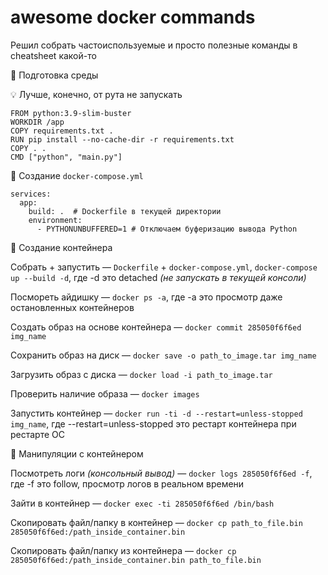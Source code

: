 # awesome docker commands

Решил собрать частоиспользуемые и просто полезные команды в cheatsheet какой-то

🔸 Подготовка среды

💡 Лучше, конечно, от рута не запускать
```
FROM python:3.9-slim-buster
WORKDIR /app
COPY requirements.txt .
RUN pip install --no-cache-dir -r requirements.txt
COPY . .
CMD ["python", "main.py"]
```

🔸 Создание `docker-compose.yml`

```
services:
  app:
    build: .  # Dockerfile в текущей директории
    environment:
      - PYTHONUNBUFFERED=1 # Отключаем буферизацию вывода Python
```

🔸 Создание контейнера

Собрать + запустить — `Dockerfile` + `docker-compose.yml`, `docker-compose up --build -d`, где -d это detached _(не запускать в текущей консоли)_

Посмореть айдишку — `docker ps -a`, где -a это просмотр даже остановленных контейнеров

Создать образ на основе контейнера — `docker commit 285050f6f6ed img_name`

Сохранить образ на диск — `docker save -o path_to_image.tar img_name`

Загрузить образ с диска — `docker load -i path_to_image.tar`

Проверить наличие образа — `docker images`

Запустить контейнер — `docker run -ti -d --restart=unless-stopped img_name`, где --restart=unless-stopped это рестарт контейнера при рестарте ОС

🔸 Манипуляции с контейнером

Посмотреть логи _(консольный вывод)_ — `docker logs 285050f6f6ed -f`, где -f это follow, просмотр логов в реальном времени

Зайти в контейнер — `docker exec -ti 285050f6f6ed /bin/bash`

Скопировать файл/папку в контейнер — `docker cp path_to_file.bin 285050f6f6ed:/path_inside_container.bin`

Скопировать файл/папку из контейнера — `docker cp 285050f6f6ed:/path_inside_container.bin path_to_file.bin`
